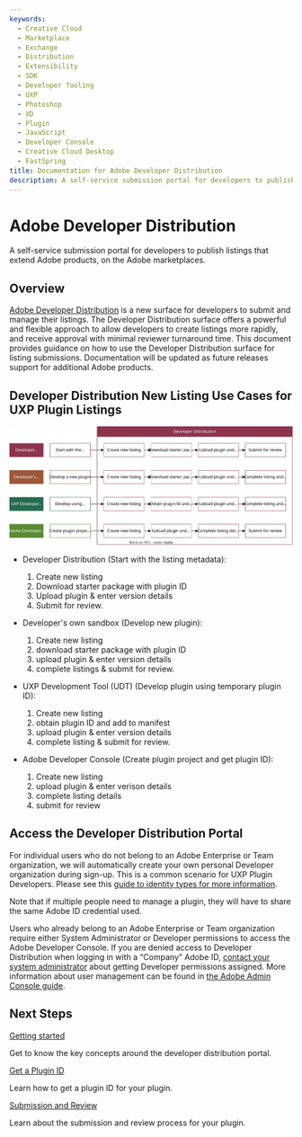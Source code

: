 ```yaml
---
keywords:
  - Creative Cloud
  - Marketplace
  - Exchange
  - Distribution
  - Extensibility
  - SDK
  - Developer Tooling
  - UXP
  - Photoshop
  - XD
  - Plugin
  - JavaScript
  - Developer Console
  - Creative Cloud Desktop
  - FastSpring
title: Documentation for Adobe Developer Distribution
description: A self-service submission portal for developers to publish listings that extend Adobe products, on the Adobe marketplaces.
---
```


<HeroSimple slots="heading, text" background="rgb(141, 52, 78)"/>

# Adobe Developer Distribution

A self-service submission portal for developers to publish listings that extend Adobe products, on the Adobe marketplaces.

## Overview

[Adobe Developer Distribution](https://developer.adobe.com/distribute/home) is a new surface for developers to submit and manage their listings. The Developer Distribution surface offers a powerful and flexible approach to allow developers to create listings more rapidly, and receive approval with minimal reviewer turnaround time. This document provides guidance on how to use the Developer Distribution surface for listing submissions. Documentation will be updated as future releases support for additional Adobe products.

## Developer Distribution New Listing Use Cases for UXP Plugin Listings

![Diagram outlining the Use Cases of Developer Distribution for UXP plugin listings. Text description in collapsible element below.](../images/use-cases.drawio.svg)

<DetailsBlock slots="header , list" repeat="4" summary="Text Description of Diagram" subText="Diagram listing common use cases:"/>

- Developer Distribution (Start with the listing metadata):

  1. Create new listing
  2. Download starter package with plugin ID
  3. Upload plugin & enter version details
  4. Submit for review.

- Developer's own sandbox (Develop new plugin):

  1. Create new listing
  2. download starter package with plugin ID
  3. upload plugin & enter version details
  4. complete listings & submit for review.

- UXP Development Tool (UDT) (Develop plugin using temporary plugin ID):

  1. Create new listing
  2. obtain plugin ID and add to manifest
  3. upload plugin & enter version details
  4. complete listing & submit for review.

- Adobe Developer Console (Create plugin project and get plugin ID):

  1. Create new listing
  2. upload plugin & enter verison details
  3. complete listing details
  4. submit for review

## Access the Developer Distribution Portal

For individual users who do not belong to an Adobe Enterprise or Team organization, we will automatically create your own personal Developer organization during sign-up. This is a common scenario for UXP Plugin Developers. Please see this [guide to identity types for more information](https://helpx.adobe.com/enterprise/using/identity.html).

Note that if multiple people need to manage a plugin, they will have to share the same Adobe ID credential used.

Users who already belong to an Adobe Enterprise or Team organization require either System Administrator or Developer permissions to access the Adobe Developer Console. If you are denied access to Developer Distribution when logging in with a “Company” Adobe ID, [contact your system administrator](https://helpx.adobe.com/enterprise/kb/contact-administrator.html) about getting Developer permissions assigned. More information about user management can be found in [the Adobe Admin Console guide](https://helpx.adobe.com/enterprise/using/setup-enterprise-id.html).

## Next Steps

<DiscoverBlock slots="link, text"/>

[Getting started](./getting-started.md)

Get to know the key concepts around the developer distribution portal.

<DiscoverBlock slots="link, text"/>

[Get a Plugin ID](./plugin-id.md)

Learn how to get a plugin ID for your plugin.

<DiscoverBlock slots="link, text"/>

[Submission and Review](./submission/overview.md)

Learn about the submission and review process for your plugin.
